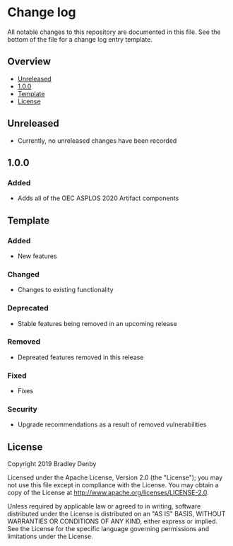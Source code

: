 # Change log

All notable changes to this repository are documented in this file. See the
bottom of the file for a change log entry template.

## Overview

* [Unreleased](#unreleased)
* [1.0.0](#1.0.0)
* [Template](#template)
* [License](#license)

## <a name="unreleased"></a> Unreleased

* Currently, no unreleased changes have been recorded

## <a name="1.0.0"></a> 1.0.0

### Added
* Adds all of the OEC ASPLOS 2020 Artifact components

## <a name="template"></a> Template

### Added
* New features

### Changed
* Changes to existing functionality

### Deprecated
* Stable features being removed in an upcoming release

### Removed
* Depreated features removed in this release

### Fixed
* Fixes

### Security
* Upgrade recommendations as a result of removed vulnerabilities

## License

Copyright 2019 Bradley Denby

Licensed under the Apache License, Version 2.0 (the "License"); you may not use
this file except in compliance with the License. You may obtain a copy of the
License at <http://www.apache.org/licenses/LICENSE-2.0>.

Unless required by applicable law or agreed to in writing, software distributed
under the License is distributed on an "AS IS" BASIS, WITHOUT WARRANTIES OR
CONDITIONS OF ANY KIND, either express or implied. See the License for the
specific language governing permissions and limitations under the License.
